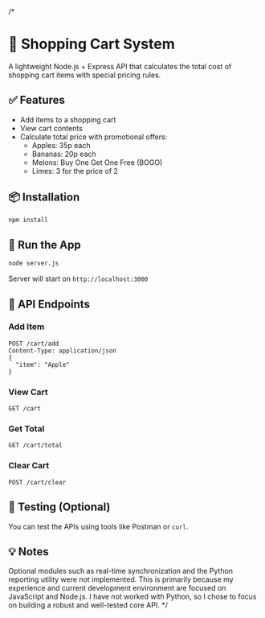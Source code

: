 /*
# 🛒 Shopping Cart System

A lightweight Node.js + Express API that calculates the total cost of shopping cart items with special pricing rules.

## ✅ Features
- Add items to a shopping cart
- View cart contents
- Calculate total price with promotional offers:
  - Apples: 35p each
  - Bananas: 20p each
  - Melons: Buy One Get One Free (BOGO)
  - Limes: 3 for the price of 2

## 📦 Installation
```bash
npm install
```

## 🚀 Run the App
```bash
node server.js
```

Server will start on `http://localhost:3000`

## 📮 API Endpoints
### Add Item
```http
POST /cart/add
Content-Type: application/json
{
  "item": "Apple"
}
```

### View Cart
```http
GET /cart
```

### Get Total
```http
GET /cart/total
```

### Clear Cart
```http
POST /cart/clear
```

## 🧪 Testing (Optional)
You can test the APIs using tools like Postman or `curl`.

## 💡 Notes
Optional modules such as real-time synchronization and the Python reporting utility were not implemented. This is primarily because my experience and current development environment are focused on JavaScript and Node.js. I have not worked with Python, so I chose to focus on building a robust and well-tested core API.
*/